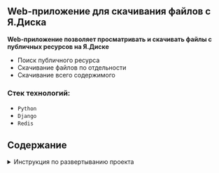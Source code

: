 ## Web-приложение для скачивания файлов с Я.Диска

**Web-приложение позволяет просматривать и скачивать файлы с публичных ресурсов на Я.Диске**

- Поиск публичного ресурса
- Скачивание файлов по отдельности
- Скачивание всего содержимого

### Стек технологий:

- `Python`
- `Django`
- `Redis`

## Содержание

<details>
<summary>Инструкция по развертыванию проекта</summary>

#### 1. Скопируйте проект любым удобным способом.

#### 2. Активируйте виртуальное окружение.

#### 3. Установите зависимости из файла requirements.txt

```
pip install -r requirements.txt
```

#### 4. Настройте переменные окружения:

1. Создайте файл `.env` в корневой директории.
2. Скопируйте в него содержимое файла `.env_example` и подставьте свои значения.
3. Для возможности кэширования должен быть запущен Redis и переменная CACHE_ENABLED в значении True.

#### 5. Примените миграции

```
python manage.py migrate
```

#### 6. Запустите сервер

```
python manage.py runserver
```

</details>
